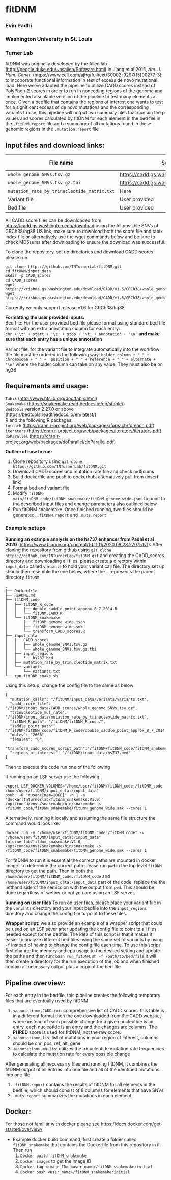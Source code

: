# fitDNM
### Evin Padhi
### Washington University in St. Louis
### Turner Lab

fitDNM was originally developed by the Allen lab (http://people.duke.edu/~asallen/Software.html) in Jiang et al 2015, *Am. J. Hum. Genet.*  (https://www.cell.com/ajhg/fulltext/S0002-9297(15)00277-3) to incoporate functional information in test of excess de novo mutational load. Here we've adapted the pipeline to utilize CADD scores instead of PolyPhen-2 scores in order to run in noncoding regions of the genome and implemented a scalable verision of the pipeline to test many elements at once. Given a bedfile that contains the regions of interest one wants to test for a significant excess of de novo mutations and the corresponding variants to use, this pipeline will output two summary files that contain the p values and scores calculated by fitDNM for each element in the bed file in the `.fitDNM.report` file and a summary of all mutations found in these genomic regions in the `.mutation.report` file

## Input files and download links:
| File name | Source | MD5Sum | annotation in configfile |
|-----------| -------|------- | -------------------------|
| `whole_genome_SNVs.tsv.gz` |  https://cadd.gs.washington.edu/download | faaa80ef3948cf44e56a3629a90cdaaa | `cadd_score_file`|
|`whole_genome_SNVs.tsv.gz.tbi` | https://cadd.gs.washington.edu/download |  4843cab24dd4992bb0cc5f1a7ebc807a | NA |
| `mutation_rate_by_trinucleotide_matrix.txt` | Here | ca2faad78f1055c266b5a8451bebf1cb | `trinucleotide_mut_rate` |
| Variant file | User provided | NA| `mutation_calls` |
| Bed file | User provided | NA | `regions_of_interest` |

All CADD score files can be downloaded from  https://cadd.gs.washington.edu/download using the All possible SNVs of GRCh38/hg38 US link, make sure to download both the score file and tabix index file or alternatively use the wget commands below and be sure to check MD5sums after downloading to ensure the download was successful.

To clone the repository, set up directories and download CADD scores please run:
```
git clone https://github.com/TNTurnerLab/fitDNM.git
cd fitDNM/input_data
mkdir -p CADD_scores
cd CADD_scores
wget https://krishna.gs.washington.edu/download/CADD/v1.6/GRCh38/whole_genome_SNVs.tsv.gz
wget https://krishna.gs.washington.edu/download/CADD/v1.6/GRCh38/whole_genome_SNVs.tsv.gz.tbi
```
Currently we only support release v1.6 for GRCh38/hg38

__Formatting the user provided inputs:__<br>
Bed file: For the user provided bed file please format using standard bed file format with an extra annotation column for each entry:  
`chr +'\t' + start + '\t' + stop + '\t' + annotation + '\n'` __and make sure that each entry has a unique annotation__

Variant file: for the variant file to integrate automatically into the workflow the file must be ordered in the following way:
`holder_column + " " + chromosome + " " +  position + " " + reference + " " + alternate + '\n'` where the holder column can take on any value. They must also be on hg38

## Requirements and usage:

`Tabix`  (http://www.htslib.org/doc/tabix.html) <br>
`Snakemake`  (https://snakemake.readthedocs.io/en/stable/)<br>
`Bedtools` version 2.27.0 or above (https://bedtools.readthedocs.io/en/latest/)<br>
R and the following R packages:<br>
`foreach` (https://cran.r-project.org/web/packages/foreach/foreach.pdf)<br>
`iterators` (https://cran.r-project.org/web/packages/iterators/iterators.pdf)<br>
`doParallel` (https://cran.r-project.org/web/packages/doParallel/doParallel.pdf)<br>

__Outline of how to run:__ <br>
1. Clone repository using `git clone https://github.com/TNTurnerLab/fitDNM.git`
1. Download CADD scores and mutation rate file and check md5sums
2. Build dockerfile and push to dockerhub, alternatively pull from (insert link)
3. Format bed and variant file
4. Modify `fitDNM-main/fitDNM_code/fitDNM_snakemake/fitDNM_genome_wide.json` to point to the described input files and change parameters also outlined below
5. Run fitDNM snakemake. Once finished running, two files should be generated, `.fitDNM.report` and `.muts.report`



### Example setups
__Running an example analysis on the hs737 enhancer from Padhi et al 2020__ (https://www.biorxiv.org/content/10.1101/2020.08.28.270751v1):
After cloning the repository from github using `git clone https://github.com/TNTurnerLab/fitDNM.git` and creating the CADD_scores directory and downloading all files, please create a directory within `input_data` called `variants` to hold your variant call file. The directory set up should then resemble the one below, where the `.` represents the parent directory `fitDNM`

```
.
├── Dockerfile
├── README.md
├── fitDNM_code
│   ├── fitDNM_R_code
│   │   ├── double_saddle_point_approx_8_7_2014.R
│   │   └── fitDNM.CADD.R
│   └── fitDNM_snakemake
│       ├── fitDNM_genome_wide.json
│       ├── fitDNM_genome_wide.smk
│       └── transform_CADD_scores.R
├── input_data
│   ├── CADD_scores
│   │   ├── whole_genome_SNVs.tsv.gz
│   │   └── whole_genome_SNVs.tsv.gz.tbi
│   ├── input_regions
│   │   └── hs737.bed
│   ├── mutation_rate_by_trinucleotide_matrix.txt
│   └── variants
│       └── variants.txt
└── run_fitDNM_snake.sh
```


Using this setup, change the config file to the same as below:

```
{
  "mutation_calls": "/fitDNM/input_data/variants/variants.txt",
  "cadd_score_file": "/fitDNM/input_data/CADD_scores/whole_genome_SNVs.tsv.gz",
  "trinucleotide_mut_rate": "/fitDNM/input_data/mutation_rate_by_trinucleotide_matrix.txt",
  "fitDNM_R_path": "/fitDNM/fitDNM_R_code/",
  "saddle_point_path": "/fitDNM/fitDNM_code/fitDNM_R_code/double_saddle_point_approx_8_7_2014.R",
  "males": "2666",
  "females": "0",
  "transform_cadd_scores_script_path":"/fitDNM/fitDNM_code/fitDNM_snakemake",
  "regions_of_interest": "/fitDNM/input_data/hs737.bed"
}
```
Then to execute the code run one of the following

If running on an LSF server use the following:
```
export LSF_DOCKER_VOLUMES="/home/user/fitDNM/fitDNM_code:/fitDNM_code /home/user/fitDNM/input_data:/input_data"
bsub  -R 'rusage[mem=10GB]' -n 1 -a 'docker(tnturnerlab/fitdnm_snakemake:V1.0)' /opt/conda/envs/snakemake/bin/snakemake -s /fitDNM_code/fitDNM_snakemake/fitDNM_genome_wide.smk --cores 1
```

Alternatively, running it locally and assuming the same file structure the command would look like:

```
docker run -v "/home/user/fitDNM/fitDNM_code:/fitDNM_code" -v "/home/user/fitDNM/input_data:/input_data" tnturnerlab/fitdnm_snakemake:V1.0 /opt/conda/envs/snakemake/bin/snakemake -s /fitDNM_code/fitDNM_snakemake/fitDNM_genome_wide.smk --cores 1
```

For fitDNM to run it is essential the correct paths are mounted in docker image. To determine the correct path please run `pwd` in the top level `fitDNM` directory to get the path. Then in both the `/home/user/fitDNM/fitDNM_code:/fitDNM_code` and `/home/user/fitDNM/input_data:/input_data` part of the code, replace the the lefthand side of the semicolon with the output from `pwd`. This should be done regardless of wether or not you are using an LSF server.


__Running on user files__
To run on user files, please place your variant file in the `variants` directory and your input bedfile into the `input_regions` directory and change the config file to point to these files.

__Wrapper script:__ we also provide an example of a wrapper script that could be used on an LSF sever after updating the config file to point to all files needed except for the bedfile. The idea of this script is that it makes it easier to analyze different bed files  using the same set of variants by using `-f` instead of having to change the config file each time. To use this script first change the memory and cpu usage to the desired setting and update the paths and then run:
`bash run_fitDNM.sh -f /path/to/bed/file`
it will then create a directory for the run execution of the job and when finished contain all necessary output plus a copy of the bed file


## Pipeline overview:

For each entry in the bedfile, this pipeline creates the following temporary files that are eventually used by fitDNM
 1. `<annotation>.CADD.txt`: comprehensive list of CADD scores, this table is in a different format then the one downloaded from the CADD website, where instead of each possible change for a given nucleotide is an entry, each nucleotide is an entry and the changes are columns. The __PHRED__ score is used for fitDNM, not the raw score.
 2. `<annotation>.lis`: list of mutations in your region of interest, columns should be chr, pos, ref, alt, gene
 3. `<annotation>.mu.lis`: utilizes the trinucleotide mutation rate frequencies to calculate the mutation rate for every possible change

After generating all neccesarry files and running fitDNM, it combines the fitDNM output of all entries into one file and all of the identified mutations into one file
 1. `.fitDNM.report` contains the results of fitDNM for all elements in the bedfile, which should consist of 8 columns for elements that have SNVs
 2. `.muts.report` summarizes the mutations in each element.


## Docker:
For those not familiar with docker please see https://docs.docker.com/get-started/overview/
- Example docker build command, first create a folder called `fitDNM_snakemake` that contains the Dockerfile from this repository in it. Then run
  1. `Docker build fitDNM_snakemake`
  2. `Docker images` to get the image ID
  3. `Docker tag <image_ID> <user_name>/fitDNM_snakemake:initial`
  4. `Docker push <user_name>/fitDNM_snakemake:initial`
